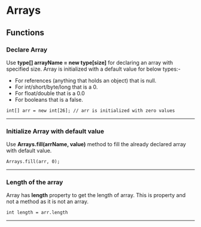 # Arrays

## Functions

### Declare Array
Use **type[] arrayName = new type[size]** for declaring an array with specified size.
Array is initialized with a default value for below types:-
- For references (anything that holds an object) that is null.
- For int/short/byte/long that is a 0.
- For float/double that is a 0.0
- For booleans that is a false.
```
int[] arr = new int[26]; // arr is initialized with zero values
```
------------------------------------------------------------------------------------

### Initialize Array with default value
Use **Arrays.fill(arrName, value)** method to fill the already declared array with default value.
```
Arrays.fill(arr, 0);
```
------------------------------------------------------------------------------------
### Length of the array
Array has **length** property to get the length of array.
This is property and not a method as it is not an array.
```
int length = arr.length
```
------------------------------------------------------------------------------------
